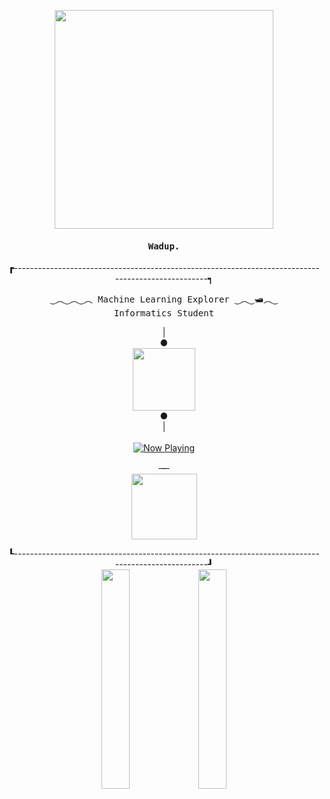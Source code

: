 <p align="center">
  <img src="https://cdn.discordapp.com/attachments/1106222232834945084/1106224845001330728/neural.gif" height="350px"/>
</p>

<h4 align="center" id="begin"><samp>Wadup.</h4>
<!-- <h4 align="center" id="begin"><samp><b><a href="">sesar</a></h4> -->

  <div align="center">
      <b>&#9487</b>---------------------------------------------------------------------------------------------------<b>&#9489</b>
  </div>

<p align="center"><samp>
‿︵‿︵‿︵ Machine Learning Explorer ‿︵‿🛥︵‿
<br>
Informatics Student
</samp></p>

<p align="center">
  | <br> <b>&#9679</b> <br>
  <img src="https://cdn.discordapp.com/attachments/1106222232834945084/1106225152141824000/eq_anim.gif" height="100px"/>
  <br>
  <b>&#9679</b>
  <br> |
  <br> <br>
  <a href="https://open.spotify.com/user/65fzra6amq5cbvz80afbae499">
    <img src="https://spotify-now-playing-gray-omega.vercel.app/api/spotify" alt="Now Playing">
  </a>
</p>
<p align="center">&#822; &#822; &#822;<br><img src="https://api.visitorbadge.io/api/VisitorHit?user=caesariodito&repo=github-visitors-badge&labelColor=%233f26a8&countColor=%23121212" width="105px"></p>
  
<div align="center">
    <b>&#9494</b>---------------------------------------------------------------------------------------------------<b>&#9498</b>
</div>
 
<div align="center">
  <a>
    <img align="center" src="https://github-readme-streak-stats.herokuapp.com/?user=caesariodito&theme=transparent&hide_border=true" width="30%" />
    <img align="center" src="https://github-readme-stats.vercel.app/api/top-langs/?username=caesariodito&layout=compact&hide_border=true&bg_color=00000000" width="30%" />
  </a>
</div>
